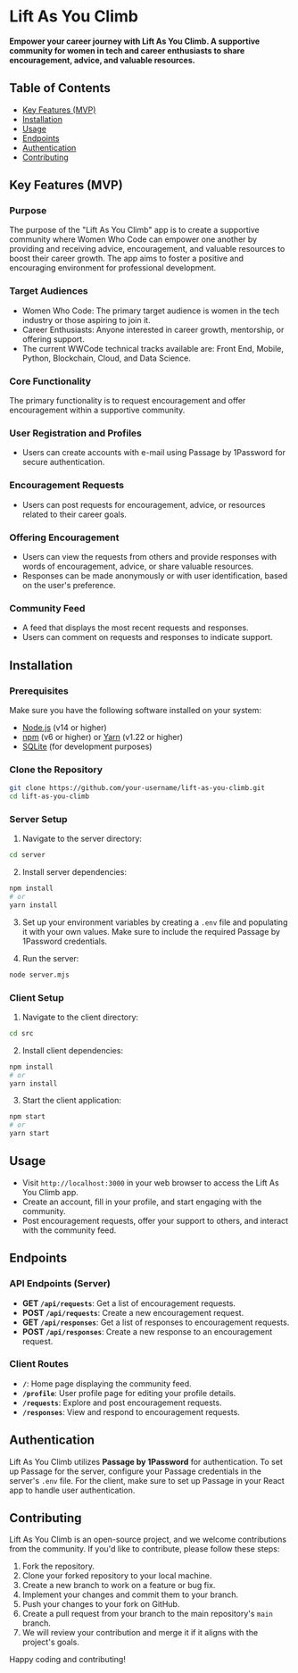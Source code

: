 # Lift As You Climb

**Empower your career journey with Lift As You Climb. A supportive community for women in tech and career enthusiasts to share encouragement, advice, and valuable resources.**

## Table of Contents

- [Key Features (MVP)](#key-features-mvp)
- [Installation](#installation)
- [Usage](#usage)
- [Endpoints](#endpoints)
- [Authentication](#authentication)
- [Contributing](#contributing)

## Key Features (MVP)

### Purpose

The purpose of the "Lift As You Climb" app is to create a supportive community where Women Who Code can empower one another by providing and receiving advice, encouragement, and valuable resources to boost their career growth. The app aims to foster a positive and encouraging environment for professional development.

### Target Audiences

- Women Who Code: The primary target audience is women in the tech industry or those aspiring to join it.
- Career Enthusiasts: Anyone interested in career growth, mentorship, or offering support.
- The current WWCode technical tracks available are: Front End, Mobile, Python, Blockchain, Cloud, and Data Science.

### Core Functionality

The primary functionality is to request encouragement and offer encouragement within a supportive community.

### User Registration and Profiles

- Users can create accounts with e-mail using Passage by 1Password for secure authentication.

### Encouragement Requests

- Users can post requests for encouragement, advice, or resources related to their career goals.

### Offering Encouragement

- Users can view the requests from others and provide responses with words of encouragement, advice, or share valuable resources.
- Responses can be made anonymously or with user identification, based on the user's preference.

### Community Feed

- A feed that displays the most recent requests and responses.
- Users can comment on requests and responses to indicate support.

## Installation

### Prerequisites

Make sure you have the following software installed on your system:

- [Node.js](https://nodejs.org/) (v14 or higher)
- [npm](https://www.npmjs.com/) (v6 or higher) or [Yarn](https://yarnpkg.com/) (v1.22 or higher)
- [SQLite](https://www.sqlite.org/) (for development purposes)

### Clone the Repository

```bash
git clone https://github.com/your-username/lift-as-you-climb.git
cd lift-as-you-climb
```

### Server Setup

1. Navigate to the server directory:

```bash
cd server
```

2. Install server dependencies:

```bash
npm install
# or
yarn install
```

3. Set up your environment variables by creating a `.env` file and populating it with your own values. Make sure to include the required Passage by 1Password credentials.

4. Run the server:

```bash
node server.mjs
```

### Client Setup

1. Navigate to the client directory:

```bash
cd src
```

2. Install client dependencies:

```bash
npm install
# or
yarn install
```

3. Start the client application:

```bash
npm start
# or
yarn start
```

## Usage

- Visit `http://localhost:3000` in your web browser to access the Lift As You Climb app.
- Create an account, fill in your profile, and start engaging with the community.
- Post encouragement requests, offer your support to others, and interact with the community feed.

## Endpoints

### API Endpoints (Server)

- **GET `/api/requests`**: Get a list of encouragement requests.
- **POST `/api/requests`**: Create a new encouragement request.
- **GET `/api/responses`**: Get a list of responses to encouragement requests.
- **POST `/api/responses`**: Create a new response to an encouragement request.

### Client Routes

- **`/`**: Home page displaying the community feed.
- **`/profile`**: User profile page for editing your profile details.
- **`/requests`**: Explore and post encouragement requests.
- **`/responses`**: View and respond to encouragement requests.

## Authentication

Lift As You Climb utilizes **Passage by 1Password** for authentication. To set up Passage for the server, configure your Passage credentials in the server's `.env` file. For the client, make sure to set up Passage in your React app to handle user authentication.

## Contributing

Lift As You Climb is an open-source project, and we welcome contributions from the community. If you'd like to contribute, please follow these steps:

1. Fork the repository.
2. Clone your forked repository to your local machine.
3. Create a new branch to work on a feature or bug fix.
4. Implement your changes and commit them to your branch.
5. Push your changes to your fork on GitHub.
6. Create a pull request from your branch to the main repository's `main` branch.
7. We will review your contribution and merge it if it aligns with the project's goals.

Happy coding and contributing!
````
